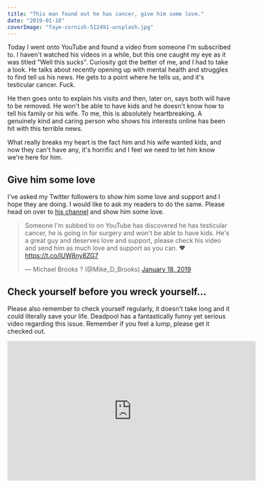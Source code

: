 ```yaml
---
title: "This man found out he has cancer, give him some love."
date: "2019-01-18"
coverImage: "faye-cornish-512491-unsplash.jpg"
---
```


Today I went onto YouTube and found a video from someone I'm subscribed to. I haven't watched his videos in a while, but this one caught my eye as it was titled "Well this sucks". Curiosity got the better of me, and I had to take a look. He talks about recently opening up with mental health and struggles to find tell us his news. He gets to a point where he tells us, and it's testicular cancer. Fuck.

He then goes onto to explain his visits and then, later on, says both will have to be removed. He won't be able to have kids and he doesn't know how to tell his family or his wife. To me, this is absolutely heartbreaking. A genuinely kind and caring person who shows his interests online has been hit with this terrible news.

What really breaks my heart is the fact him and his wife wanted kids, and now they can't have any, it's horrific and I feel we need to let him know we're here for him.

## Give him some love

I've asked my Twitter followers to show him some love and support and I hope they are doing. I would like to ask my readers to do the same. Please head on over to [his channel](https://www.youtube.com/channel/UCspJ-h5Mw9_zeEhJDzMpkkA) and show him some love.

<blockquote class="twitter-tweet"><p lang="en" dir="ltr">Someone I'm subbed to on YouTube has discovered he has testicular cancer, he is going in for surgery and won't be able to have kids. He's a great guy and deserves love and support, please check his video and send him as much love and support as you can. ♥ <a href="https://t.co/lUW8ny8ZG7">https://t.co/lUW8ny8ZG7</a></p>— Michael Brooks ? (@Mike_D_Brooks) <a href="https://twitter.com/Mike_D_Brooks/status/1086358999514128384?ref_src=twsrc%5Etfw">January 18, 2019</a></blockquote>
<script async src="https://platform.twitter.com/widgets.js" charset="utf-8"></script>

## Check yourself before you wreck yourself...

Please also remember to check yourself regularly, it doesn't take long and it could literally save your life. Deadpool has a fantastically funny yet serious video regarding this issue. Remember if you feel a lump, please get it checked out.

<iframe width="560" height="315" src="https://www.youtube.com/embed/KsdD1MJXOpk" frameborder="0" allow="accelerometer; autoplay; encrypted-media; gyroscope; picture-in-picture" allowfullscreen></iframe>
